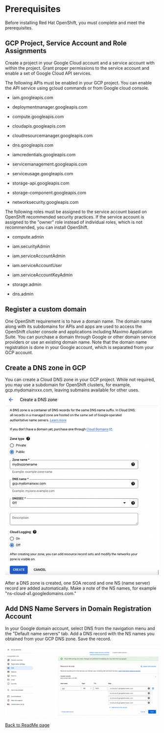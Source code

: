 # Prerequisites

Before installing Red Hat OpenShift, you must complete and meet the
prerequisites.

## GCP Project, Service Account and Role Assignments

Create a project in your Google Cloud account and a service account with
within the project. Grant proper permissions to the service account and
enable a set of Google Cloud API services.

The following APIs must be enabled in your GCP project. You can enable
the API service using gcloud commands or from Google cloud console.

-   iam.googleapis.com

-   deploymentmanager.googleapis.com

-   compute.googleapis.com

-   cloudapis.googleapis.com

-   cloudresourcemanager.googleapis.com

-   dns.googleapis.com

-   iamcredentials.googleapis.com

-   servicemanagement.googleapis.com

-   serviceusage.googleapis.com

-   storage-api.googleapis.com

-   storage-component.googleapis.com

-   networksecurity.googleapis.com

The following roles must be assigned to the service account based on
OpenShift recommended security practices. If the service account is
assigned to the "owner" role instead of individual roles, which is not
recommended, you can install OpenShift.

-   compute.admin

-   iam.securityAdmin

-   iam.serviceAccountAdmin

-   iam.serviceAccountUser

-   iam.serviceAccountKeyAdmin

-   storage.admin

-   dns.admin

## Register a custom domain

One OpenShift requirement is to have a domain name. The domain name
along with its subdomains for APIs and apps are used to access the
OpenShift cluster console and applications including Maximo Application
Suite. You can purchase a domain through Google or other domain service
providers or use an existing domain name. Note that the domain name
registration is done in your Google account, which is separated from
your GCP account.

## Create a DNS zone in GCP

You can create a Cloud DNS zone in your GCP project. While not required,
you may use a subdomain for OpenShift clusters, for example,
gcp.mydomainxxx.com, leaving submains available for other uses.

![Create a DNS Zone](../media/create-dns-zone.png)

After a DNS zone is created, one SOA record and one NS (name server)
record are added automatically. Make a note of the NS names, for example
"ns-cloud-a1.googledomains.com."

## Add DNS Name Servers in Domain Registration Account

In your Google domain account, select DNS from the navigation menu and
the "Default name servers" tab. Add a DNS record with the NS names you
obtained from your GCP DNS zone. Save the record.

![Add a DNS Record](../media/add-dns-record.png)


[Back to ReadMe page](../README.md)